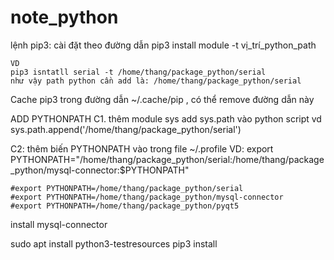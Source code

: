 # note_python
lệnh pip3:
  cài đặt theo đường dẫn 
    pip3 install module -t vị_trí_python_path
   
    VD
    pip3 isntatll serial -t /home/thang/package_python/serial
    như vậy path python cần add là: /home/thang/package_python/serial
  Cache pip3 trong đường dẫn ~/.cache/pip , có thể remove đường dẫn này 
   
   
ADD PYTHONPATH
 C1. thêm module sys add sys.path vào python script
    vd sys.path.append('/home/thang/package_python/serial')
    
 C2: thêm biến PYTHONPATH vào trong file ~/.profile
    VD:
    export PYTHONPATH="/home/thang/package_python/serial:/home/thang/package_python/mysql-connector:$PYTHONPATH"
    
    #export PYTHONPATH=/home/thang/package_python/serial
    #export PYTHONPATH=/home/thang/package_python/mysql-connector
    #export PYTHONPATH=/home/thang/package_python/pyqt5
install mysql-connector

  sudo apt install python3-testresources
  pip3 install 
